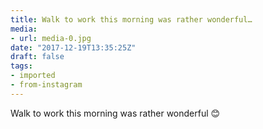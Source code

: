 ```yaml
---
title: Walk to work this morning was rather wonderful…
media:
- url: media-0.jpg
date: "2017-12-19T13:35:25Z"
draft: false
tags:
- imported
- from-instagram
---
```

Walk to work this morning was rather wonderful 😊
